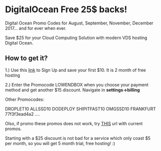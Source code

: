 # DigitalOcean Free 25$ backs!
Digital Ocean Promo Codes for August, September, November, December 2017... and for ever when ever.

Save $25 for your Cloud Computing Solution with modern VDS hosting Digital Ocean.

## How to get it? ##

1.) Use this [link](http://www.digitalocean.com/?refcode=9298ad81171f) to Sign Up and save your first $10. It is 2 month of free hosting

2.) Enter the Promocode LOWENDBOX when you choose your payment method and get another $15 discount. Navigate in **settings->billing**

Other Promocodes:

DROPLET10
ALLSSD10
DODEPLOY
SHIPITFAST10
OMGSSD10
FRANKFURT
77f3f3ead4a2
....

Olso, if promo these promos does not work, try [THIS](https://www.retailmenot.com/view/digitalocean.com?c=9118354) url with current promos.

Starting with a $25 discount is not bad for a service which only coast $5 per month, so you will get 5 month trial, free hosting! :)

